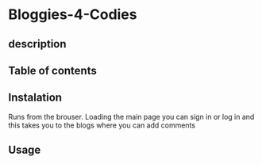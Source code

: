 # Bloggies-4-Codies

## description

## Table of contents


## Instalation
Runs from the brouser. Loading the main page you can sign in or log in and this takes you to the blogs where you can add comments


## Usage


##
##
##


